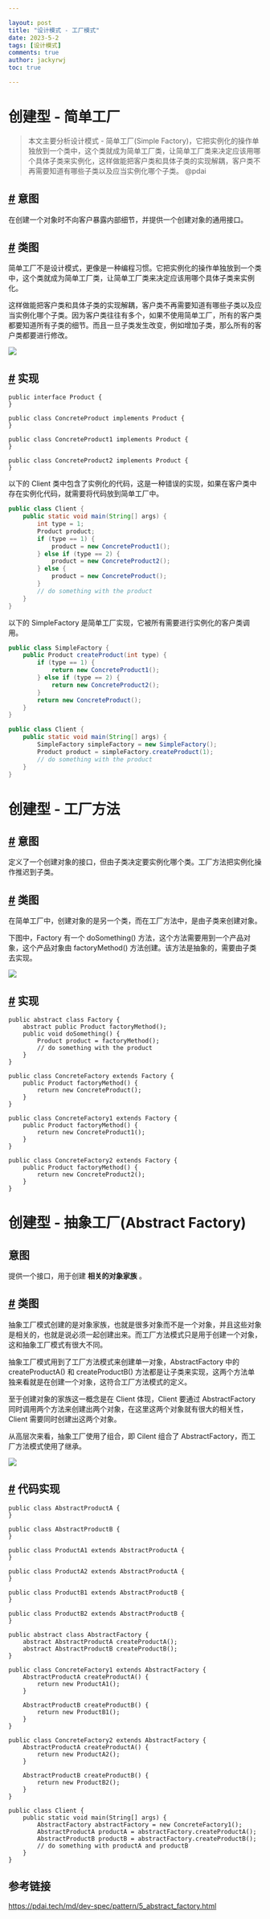 ```yaml
---

layout: post
title: "设计模式 - 工厂模式"
date: 2023-5-2
tags: [设计模式]
comments: true
author: jackyrwj
toc: true

---
```


# 创建型 - 简单工厂

> 本文主要分析设计模式 - 简单工厂(Simple Factory)，它把实例化的操作单独放到一个类中，这个类就成为简单工厂类，让简单工厂类来决定应该用哪个具体子类来实例化，这样做能把客户类和具体子类的实现解耦，客户类不再需要知道有哪些子类以及应当实例化哪个子类。 @pdai

## [#](#意图) 意图

在创建一个对象时不向客户暴露内部细节，并提供一个创建对象的通用接口。

## [#](#类图) 类图

简单工厂不是设计模式，更像是一种编程习惯。它把实例化的操作单独放到一个类中，这个类就成为简单工厂类，让简单工厂类来决定应该用哪个具体子类来实例化。

这样做能把客户类和具体子类的实现解耦，客户类不再需要知道有哪些子类以及应当实例化哪个子类。因为客户类往往有多个，如果不使用简单工厂，所有的客户类都要知道所有子类的细节。而且一旦子类发生改变，例如增加子类，那么所有的客户类都要进行修改。

![](https://raw.githubusercontent.com/jackyrwj/picb/master/20230502230651.png)

## [#](#实现) 实现

```
public interface Product {
}
```

```
public class ConcreteProduct implements Product {
}
```

```
public class ConcreteProduct1 implements Product {
}
```

```
public class ConcreteProduct2 implements Product {
}
```

以下的 Client 类中包含了实例化的代码，这是一种错误的实现，如果在客户类中存在实例化代码，就需要将代码放到简单工厂中。

```java
public class Client {
    public static void main(String[] args) {
        int type = 1;
        Product product;
        if (type == 1) {
            product = new ConcreteProduct1();
        } else if (type == 2) {
            product = new ConcreteProduct2();
        } else {
            product = new ConcreteProduct();
        }
        // do something with the product
    }
}
```

以下的 SimpleFactory 是简单工厂实现，它被所有需要进行实例化的客户类调用。

```java
public class SimpleFactory {
    public Product createProduct(int type) {
        if (type == 1) {
            return new ConcreteProduct1();
        } else if (type == 2) {
            return new ConcreteProduct2();
        }
        return new ConcreteProduct();
    }
}
```

```java
public class Client {
    public static void main(String[] args) {
        SimpleFactory simpleFactory = new SimpleFactory();
        Product product = simpleFactory.createProduct(1);
        // do something with the product
    }
}
```

# 创建型 - 工厂方法

## [#](#意图) 意图

定义了一个创建对象的接口，但由子类决定要实例化哪个类。工厂方法把实例化操作推迟到子类。

## [#](#类图) 类图

在简单工厂中，创建对象的是另一个类，而在工厂方法中，是由子类来创建对象。

下图中，Factory 有一个 doSomething() 方法，这个方法需要用到一个产品对象，这个产品对象由 factoryMethod() 方法创建。该方法是抽象的，需要由子类去实现。

![](https://raw.githubusercontent.com/jackyrwj/picb/master/20230502230909.png)

## [#](#实现) 实现

```
public abstract class Factory {
    abstract public Product factoryMethod();
    public void doSomething() {
        Product product = factoryMethod();
        // do something with the product
    }
}
```

```
public class ConcreteFactory extends Factory {
    public Product factoryMethod() {
        return new ConcreteProduct();
    }
}
```

```
public class ConcreteFactory1 extends Factory {
    public Product factoryMethod() {
        return new ConcreteProduct1();
    }
}
```

```
public class ConcreteFactory2 extends Factory {
    public Product factoryMethod() {
        return new ConcreteProduct2();
    }
}
```

# 创建型 - 抽象工厂(Abstract Factory)

## 意图

提供一个接口，用于创建 **相关的对象家族** 。

## [#](#类图) 类图

抽象工厂模式创建的是对象家族，也就是很多对象而不是一个对象，并且这些对象是相关的，也就是说必须一起创建出来。而工厂方法模式只是用于创建一个对象，这和抽象工厂模式有很大不同。

抽象工厂模式用到了工厂方法模式来创建单一对象，AbstractFactory 中的 createProductA() 和 createProductB() 方法都是让子类来实现，这两个方法单独来看就是在创建一个对象，这符合工厂方法模式的定义。

至于创建对象的家族这一概念是在 Client 体现，Client 要通过 AbstractFactory 同时调用两个方法来创建出两个对象，在这里这两个对象就有很大的相关性，Client 需要同时创建出这两个对象。

从高层次来看，抽象工厂使用了组合，即 Cilent 组合了 AbstractFactory，而工厂方法模式使用了继承。

![](https://raw.githubusercontent.com/jackyrwj/picb/master/20230502230848.png)

## [#](#代码实现) 代码实现

```
public class AbstractProductA {
}
```

```
public class AbstractProductB {
}
```

```
public class ProductA1 extends AbstractProductA {
}
```

```
public class ProductA2 extends AbstractProductA {
}
```

```
public class ProductB1 extends AbstractProductB {
}
```

```
public class ProductB2 extends AbstractProductB {
}
```

```
public abstract class AbstractFactory {
    abstract AbstractProductA createProductA();
    abstract AbstractProductB createProductB();
}
```

```
public class ConcreteFactory1 extends AbstractFactory {
    AbstractProductA createProductA() {
        return new ProductA1();
    }

    AbstractProductB createProductB() {
        return new ProductB1();
    }
}
```

```
public class ConcreteFactory2 extends AbstractFactory {
    AbstractProductA createProductA() {
        return new ProductA2();
    }

    AbstractProductB createProductB() {
        return new ProductB2();
    }
}
```

```
public class Client {
    public static void main(String[] args) {
        AbstractFactory abstractFactory = new ConcreteFactory1();
        AbstractProductA productA = abstractFactory.createProductA();
        AbstractProductB productB = abstractFactory.createProductB();
        // do something with productA and productB
    }
}
```

## 参考链接

https://pdai.tech/md/dev-spec/pattern/5_abstract_factory.html
